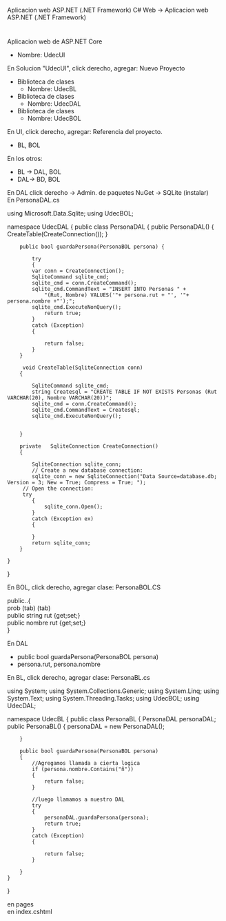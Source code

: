 Aplicacion web ASP.NET (.NET Framework)
C# Web -> Aplicacion web ASP.NET (.NET Framework)
#
Aplicacion web de ASP.NET Core  
 - Nombre: UdecUI  

En Solucion "UdecUI", click derecho, agregar: Nuevo Proyecto
- Biblioteca de clases  
  - Nombre: UdecBL
- Biblioteca de clases  
  - Nombre: UdecDAL
- Biblioteca de clases  
  - Nombre: UdecBOL

En UI, click derecho, agregar: Referencia del proyecto.
- BL, BOL

En los otros:
- BL -> DAL, BOL
- DAL-> BD, BOL

En DAL click derecho -> Admin. de paquetes NuGet -> SQLite (instalar)  
En PersonaDAL.cs  

using Microsoft.Data.Sqlite;
using UdecBOL;

namespace UdecDAL
{
    public class PersonaDAL
    {
        public PersonaDAL() {
            CreateTable(CreateConnection());
        }

        public bool guardaPersona(PersonaBOL persona) { 
        
            try
            {
            var conn = CreateConnection();
            SqliteCommand sqlite_cmd;
            sqlite_cmd = conn.CreateCommand();
            sqlite_cmd.CommandText = "INSERT INTO Personas " +
                "(Rut, Nombre) VALUES('"+ persona.rut + "', '"+ persona.nombre +"');";
            sqlite_cmd.ExecuteNonQuery();
                return true;
            }
            catch (Exception)
            {

                return false;
            }
        }

         void CreateTable(SqliteConnection conn)
        {

            SqliteCommand sqlite_cmd;
            string Createsql = "CREATE TABLE IF NOT EXISTS Personas (Rut VARCHAR(20), Nombre VARCHAR(20))";
            sqlite_cmd = conn.CreateCommand();
            sqlite_cmd.CommandText = Createsql;
            sqlite_cmd.ExecuteNonQuery();
         

        }

        private   SqliteConnection CreateConnection()
        {

            SqliteConnection sqlite_conn;
            // Create a new database connection:
            sqlite_conn = new SqliteConnection("Data Source=database.db; Version = 3; New = True; Compress = True; ");
         // Open the connection:
         try
            {
                sqlite_conn.Open();
            }
            catch (Exception ex)
            {

            }
            return sqlite_conn;
        }

    }
}

En BOL, click derecho, agregar clase: PersonaBOL.CS  

public..{  
prob (tab) (tab)  
public string rut {get;set;}    
public nombre rut {get;set;}  
}

En DAL  
 - public bool guardaPersona(PersonaBOL persona)
 - persona.rut, persona.nombre

En BL, click derecho, agregar clase: PersonaBL.cs

using System;
using System.Collections.Generic;
using System.Linq;
using System.Text;
using System.Threading.Tasks;
using UdecBOL;
using UdecDAL;

namespace UdecBL
{
    public class PersonaBL
    {
        PersonaDAL personaDAL;
        public PersonaBL()
        {
            personaDAL = new PersonaDAL();

        }

        public bool guardaPersona(PersonaBOL persona)
        {
            //Agregamos llamada a cierta logica
            if (persona.nombre.Contains("ñ"))
            {
                return false;
            }

            //luego llamamos a nuestro DAL
            try
            {
                personaDAL.guardaPersona(persona);
                return true;
            }
            catch (Exception)
            {

                return false;
            }

        }
    }
}

en pages  
en index.cshtml

